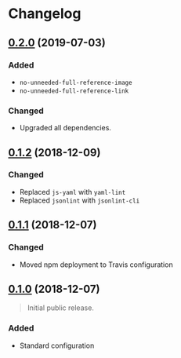 # Changelog

## [0.2.0][] (2019-07-03)

### Added
- `no-unneeded-full-reference-image`
- `no-unneeded-full-reference-link`

### Changed
- Upgraded all dependencies.

## [0.1.2][] (2018-12-09)

### Changed
- Replaced `js-yaml` with `yaml-lint`
- Replaced `jsonlint` with `jsonlint-cli`

## [0.1.1][] (2018-12-07)

### Changed
- Moved npm deployment to Travis configuration

## [0.1.0][] (2018-12-07)

> Initial public release.

### Added
- Standard configuration

[0.2.0]: https://github.com/mgsisk/remark-lint-config/compare/v0.1.2...v0.2.0
[0.1.2]: https://github.com/mgsisk/remark-lint-config/compare/v0.1.1...v0.1.2
[0.1.1]: https://github.com/mgsisk/remark-lint-config/compare/v0.1.0...v0.1.1
[0.1.0]: https://github.com/mgsisk/remark-lint-config/tree/v0.1.0
